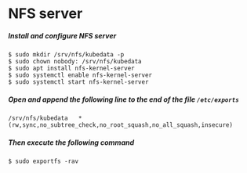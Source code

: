 # NFS server

##### Install and configure NFS server

```shell script
$ sudo mkdir /srv/nfs/kubedata -p
$ sudo chown nobody: /srv/nfs/kubedata
$ sudo apt install nfs-kernel-server
$ sudo systemctl enable nfs-kernel-server
$ sudo systemctl start nfs-kernel-server
```

##### Open and append the following line to the end of the file `/etc/exports`

```text
/srv/nfs/kubedata	*(rw,sync,no_subtree_check,no_root_squash,no_all_squash,insecure)
```

##### Then execute the following command

```shell script
$ sudo exportfs -rav
```
